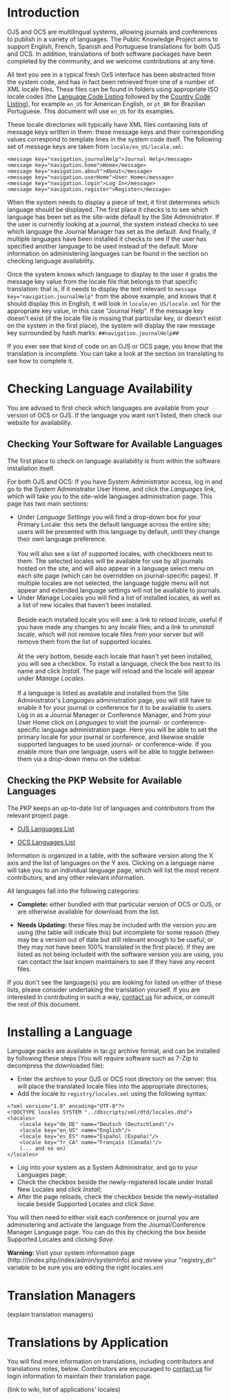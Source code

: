Introduction
============

OJS and OCS are multilingual systems, allowing journals and conferences to publish in a variety of languages. The Public Knowledge Project aims to support English, French, Spanish and Portuguese translations for both OJS and OCS. In addition, translations of both software packages have been completed by the community, and we welcome contributions at any time.

All text you see in a typical fresh OxS interface has been abstracted from the system code, and has in fact been retrieved from one of a number of XML locale files. These files can be found in folders using appropriate ISO locale codes (the [Language Code Listing](http://www.loc.gov/standards/iso639-2/php/code_list.php) followed by the [Country Code Listing](http://www.iso.org/iso/country_codes/iso_3166_code_lists/english_country_names_and_code_elements.htm)), for example `en_US` for American English, or `pt_BR` for Brazilian Portuguese. This document will use `en_US` for its examples.

These locale directories will typically have XML files containing lists of message keys written in them: these message keys and their corresponding values correspond to template lines in the system code itself. The following set of message keys are taken from `locale/en_US/locale.xml`:

```
<message key="navigation.journalHelp">Journal Help</message>
<message key="navigation.home">Home</message>
<message key="navigation.about">About</message>
<message key="navigation.userHome">User Home</message>
<message key="navigation.login">Log In</message>
<message key="navigation.register">Register</message>
```

When the system needs to display a piece of text, it first determines
which language should be displayed. The first place it checks is to see
which language has been set as the site-wide default by the Site
Administrator. If the user is currently looking at a journal, the system
instead checks to see which language the Journal Manager has set as the
default. And finally, if multiple languages have been installed it
checks to see if the user has specified another language to be used
instead of the default. More information on administering languages can
be found in the section on checking language availability.

Once the system knows which language to display to the user it grabs the
message key value from the locale file that belongs to that specific
translation: that is, if it needs to display the text relevant to
`message key="navigation.journalHelp"` from the above example, and knows
that it should display this in English, it will look in
`locale/en_US/locale.xml` for the appropriate key value, in this case
"Journal Help". If the message key doesn't exist (if the locale file is
missing that particular key, or doesn't exist on the system in the first
place), the system will display the raw message key surrounded by hash
marks: `##navigation.journalHelp##`

If you ever see that kind of code on an OJS or OCS page, you know that
the translation is incomplete. You can take a look at the section on
translating to see how to complete it.

Checking Language Availability
==============================

You are advised to first check which languages are available from your
version of OCS or OJS. If the language you want isn't listed, then check
our website for availability.

Checking Your Software for Available Languages
----------------------------------------------

The first place to check on language availability is from within the
software installation itself.

For both OJS and OCS: If you have System Administrator access, log in
and go to the System Administrator User Home, and click the
<em>Languages</em> link, which will take you to the site-wide languages
administration page. This page has two main sections:

-   Under <em>Language Settings</em> you will find a drop-down box for
    your Primary Locale: this sets the default language across the
    entire site; users will be presented with this language by default,
    until they change their own language preference.\
    \
    You will also see a list of supported locales, with checkboxes next
    to them. The selected locales will be available for use by all
    journals hosted on the site, and will also appear in a language
    select menu on each site page (which can be overridden on
    journal-specific pages). If multiple locales are not selected, the
    language toggle menu will not appear and extended language settings
    will not be available to journals.
-   Under Manage Locales you will find a list of installed locales, as
    well as a list of new locales that haven't been installed.\
    \
    Beside each installed locale you will see: a link to <em>reload
    locale</em>, useful if you have made any changes to any locale
    files; and a link to <em>uninstall locale</em>, which will not
    remove locale files from your server but will remove them from the
    list of supported locales.\
    \
    At the very bottom, beside each locale that hasn't yet been
    installed, you will see a checkbox. To install a language, check the
    box next to its name and click <em>Install</em>. The page will
    reload and the locale will appear under <em>Manage Locales</em>.\
    \
    If a language is listed as available and installed from the Site
    Administrator's <em>Languages</em> administration page, you will
    still have to enable it for your journal or conference for it to be
    available to users. Log in as a Journal Manager or Conference
    Manager, and from your User Home click on <em>Languages</em> to
    visit the journal- or conference-specific language administration
    page. Here you will be able to set the primary locale for your
    journal or conference, and likewise enable supported languages to be
    used journal- or conference-wide. If you enable more than one
    language, users will be able to toggle between them via a drop-down
    menu on the sidebar.

Checking the PKP Website for Available Languages
------------------------------------------------

The PKP keeps an up-to-date list of languages and contributors from the
relevant project page.

-   [OJS Languages List](http://pkp.sfu.ca/ojs-languages)

-   [OCS Languages List](http://pkp.sfu.ca/ocs-languages)

Information is organized in a table, with the software version along the
X axis and the list of languages on the Y axis. Clicking on a language
name will take you to an individual language page, which will list the
most recent contributors, and any other relevant information.

All languages fall into the following categories:

-   **Complete:** either bundled with that particular version of OCS or
    OJS, or are otherwise available for download from the list.

-   **Needs Updating:** these files may be included with the version you
    are using (the table will indicate this) but incomplete for some
    reason (they may be a version out of date but still relevant enough
    to be useful; or they may not have been 100% translated in the first
    place). If they are listed as not being included with the software
    version you are using, you can contact the last known maintainers to
    see if they have any recent files.

If you don't see the language(s) you are looking for listed on either of
these lists, please consider undertaking the translation yourself. If
you are interested in contributing in such a way, [contact
us](http://pkp.sfu.ca/contact) for advice, or consult the rest of this
document.

Installing a Language
=====================

Language packs are available in tar.gz archive format, and can be
installed by following these steps (You will require software such as
7-Zip to decompress the downloaded file):

-   Enter the archive to your OJS or OCS root directory on the server:
    this will place the translated locale files into the appropriate
    directories;
-   Add the locale to `registry/locales.xml` using the following syntax:

```
<?xml version="1.0" encoding="UTF-8"?>
<!DOCTYPE locales SYSTEM "../dbscripts/xml/dtd/locales.dtd">
<locales>
    <locale key="de_DE" name="Deutsch (Deutschland)"/>
    <locale key="en_US" name="English"/>
    <locale key="es_ES" name="Español (España)"/>
    <locale key="fr_CA" name="Français (Canada)"/>
    (... and so on)
</locales>
```

-   Log into your system as a System Administrator, and go to your
    Languages page;
-   Check the checkbox beside the newly-registered locale under Install
    New Locales and click <em>Install</em>;
-   After the page reloads, check the checkbox beside the
    newly-installed locale beside Supported Locales and click
    <em>Save</em>.

You will then need to either visit each conference or journal you are
administering and activate the language from the Journal/Conference
Manager Language page. You can do this by checking the box beside
Supported Locales and clicking <em>Save</em>.

**Warning:** Visit your system information page
(http://<your-site>/index.php/index/admin/systemInfo) and review your
"registry\_dir" variable to be sure you are editing the right
locales.xml


Translation Managers
====================

(explain translation managers)


Translations by Application
===========================

You will find more information on translations, including contributors
and translations notes, below. Contributors are encouraged to [contact
us](mailto:pkp.contact@gmail.com) for login information to maintain
their translation page.

(link to wiki, list of applications' locales)
